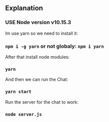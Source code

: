 ﻿## Explanation

### USE Node version v10.15.3

Im use yarn so we need to install it:
### `npm i -g yarn` or not globaly: `npm i yarn`

After that install node modules:
### `yarn`

And then we can run the Chat:
### `yarn start`

Run the server for the chat to work:
### `node server.js`


